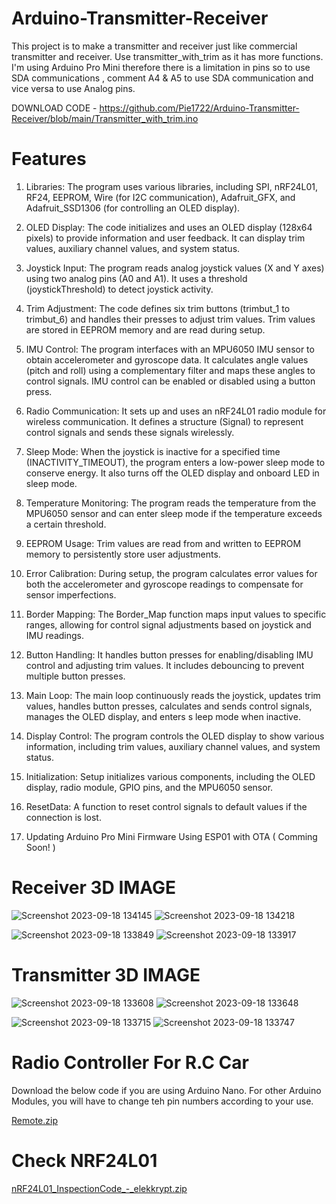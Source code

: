 # Arduino-Transmitter-Receiver

This project is to make a transmitter and receiver just like commercial transmitter and receiver.
Use transmitter_with_trim as it has more functions. I'm using Arduino Pro Mini therefore there is a limitation in pins so to use SDA communications , comment A4 & A5 to use SDA communication and vice versa to use Analog pins. 

DOWNLOAD CODE - https://github.com/Pie1722/Arduino-Transmitter-Receiver/blob/main/Transmitter_with_trim.ino

# Features

1. Libraries: The program uses various libraries, including SPI, nRF24L01, RF24, EEPROM, Wire (for I2C communication), Adafruit_GFX, and Adafruit_SSD1306 (for controlling an OLED 
   display).

2. OLED Display: The code initializes and uses an OLED display (128x64 pixels) to provide information and user feedback. It can display trim values, auxiliary channel values, and system 
   status.

3. Joystick Input: The program reads analog joystick values (X and Y axes) using two analog pins (A0 and A1). It uses a threshold (joystickThreshold) to detect joystick activity.

4. Trim Adjustment: The code defines six trim buttons (trimbut_1 to trimbut_6) and handles their presses to adjust trim values. Trim values are stored in EEPROM memory and are read 
   during setup.

5. IMU Control: The program interfaces with an MPU6050 IMU sensor to obtain accelerometer and gyroscope data. It calculates angle values (pitch and roll) using a complementary filter 
   and maps these angles to control signals. IMU control can be enabled or disabled using a button press.

6. Radio Communication: It sets up and uses an nRF24L01 radio module for wireless communication. It defines a structure (Signal) to represent control signals and sends these signals 
   wirelessly.

7. Sleep Mode: When the joystick is inactive for a specified time (INACTIVITY_TIMEOUT), the program enters a low-power sleep mode to conserve energy. It also turns off the OLED display 
   and onboard LED in sleep mode.

8. Temperature Monitoring: The program reads the temperature from the MPU6050 sensor and can enter sleep mode if the temperature exceeds a certain threshold.

9. EEPROM Usage: Trim values are read from and written to EEPROM memory to persistently store user adjustments.

10. Error Calibration: During setup, the program calculates error values for both the accelerometer and gyroscope readings to compensate for sensor imperfections.

11. Border Mapping: The Border_Map function maps input values to specific ranges, allowing for control signal adjustments based on joystick and IMU readings.

12. Button Handling: It handles button presses for enabling/disabling IMU control and adjusting trim values. It includes debouncing to prevent multiple button presses.

13. Main Loop: The main loop continuously reads the joystick, updates trim values, handles button presses, calculates and sends control signals, manages the OLED display, and enters s 
    leep mode when inactive.

14. Display Control: The program controls the OLED display to show various information, including trim values, auxiliary channel values, and system status.

15. Initialization: Setup initializes various components, including the OLED display, radio module, GPIO pins, and the MPU6050 sensor.

16. ResetData: A function to reset control signals to default values if the connection is lost.

17. Updating Arduino Pro Mini Firmware Using ESP01 with OTA ( Comming Soon! )

# Receiver 3D IMAGE 

![Screenshot 2023-09-18 134145](https://github.com/HyperArx/Arduino-Transmitter-Receiver/assets/86643678/ea99f1ee-3162-425a-bd24-1693b3a2b001)
![Screenshot 2023-09-18 134218](https://github.com/HyperArx/Arduino-Transmitter-Receiver/assets/86643678/d91e2560-1855-461f-8238-2a0aa3840254)

![Screenshot 2023-09-18 133849](https://github.com/HyperArx/Arduino-Transmitter-Receiver/assets/86643678/028317d7-e2c3-4d8a-98c9-f3b1d13e1644)
![Screenshot 2023-09-18 133917](https://github.com/HyperArx/Arduino-Transmitter-Receiver/assets/86643678/2b8a5546-1c2a-4c96-98cb-bc6da7ae9cde)

# Transmitter 3D IMAGE 

![Screenshot 2023-09-18 133608](https://github.com/HyperArx/Arduino-Transmitter-Receiver/assets/86643678/1777a63e-7b49-465a-a2b8-a1fabc9be848)
![Screenshot 2023-09-18 133648](https://github.com/HyperArx/Arduino-Transmitter-Receiver/assets/86643678/bd1b8d34-d01f-4064-a3aa-88f128213253)

![Screenshot 2023-09-18 133715](https://github.com/HyperArx/Arduino-Transmitter-Receiver/assets/86643678/3c0b8628-505d-4a80-8b44-208bf762cb35)
![Screenshot 2023-09-18 133747](https://github.com/HyperArx/Arduino-Transmitter-Receiver/assets/86643678/3d6dc478-20d9-4829-97c0-83411b2b187b)

# Radio Controller For R.C Car

Download the below code if you are using Arduino Nano. For other Arduino Modules, you will have to change teh pin numbers according to your use.

[Remote.zip](https://github.com/HyperArx/Arduino-Transmitter-Receiver/files/7878967/Remote.zip) 

# Check NRF24L01

[nRF24L01_InspectionCode_-_elekkrypt.zip](https://github.com/HyperArx/Arduino-Transmitter-Receiver/files/7919641/nRF24L01_InspectionCode_-_elekkrypt.zip)





